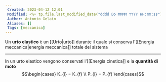 ```yaml
---
 Created: 2023-04-12 12:01
 Modified: <%+ tp.file.last_modified_date("dddd Do MMMM YYYY HH:mm:ss") %>
 Author: Antonio Gelain
 Aliases: []
 Tags: [meccanica]
---
```


Un **urto elastico** è un [[Urto|urto]] durante il quale si conserva l'[[Energia meccanica|energia meccanica]] totale del sistema

---

In un urto elastico vengono conservati l'[[Energia cinetica]] e la **quantità di moto**
$$\begin{cases}
K_{i} = K_{f} \\
P_{i} = P_{f}
\end{cases}$$